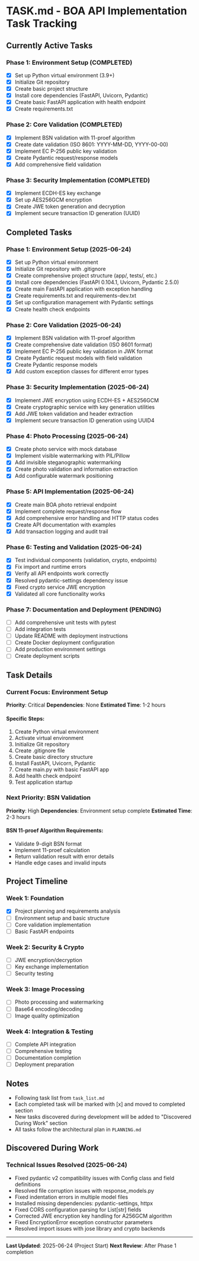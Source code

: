# TASK.md - BOA API Implementation Task Tracking

## Currently Active Tasks

### Phase 1: Environment Setup (COMPLETED)
- [x] Set up Python virtual environment (3.9+) 
- [x] Initialize Git repository
- [x] Create basic project structure
- [x] Install core dependencies (FastAPI, Uvicorn, Pydantic)
- [x] Create basic FastAPI application with health endpoint
- [x] Create requirements.txt

### Phase 2: Core Validation (COMPLETED)
- [x] Implement BSN validation with 11-proef algorithm
- [x] Create date validation (ISO 8601: YYYY-MM-DD, YYYY-00-00)
- [x] Implement EC P-256 public key validation
- [x] Create Pydantic request/response models
- [x] Add comprehensive field validation

### Phase 3: Security Implementation (COMPLETED)
- [x] Implement ECDH-ES key exchange
- [x] Set up AES256GCM encryption
- [x] Create JWE token generation and decryption
- [x] Implement secure transaction ID generation (UUID)

## Completed Tasks

### Phase 1: Environment Setup (2025-06-24)
- [x] Set up Python virtual environment
- [x] Initialize Git repository with .gitignore
- [x] Create comprehensive project structure (app/, tests/, etc.)
- [x] Install core dependencies (FastAPI 0.104.1, Uvicorn, Pydantic 2.5.0)
- [x] Create main FastAPI application with exception handling
- [x] Create requirements.txt and requirements-dev.txt
- [x] Set up configuration management with Pydantic settings
- [x] Create health check endpoints

### Phase 2: Core Validation (2025-06-24)
- [x] Implement BSN validation with 11-proef algorithm
- [x] Create comprehensive date validation (ISO 8601 format)
- [x] Implement EC P-256 public key validation in JWK format
- [x] Create Pydantic request models with field validation
- [x] Create Pydantic response models
- [x] Add custom exception classes for different error types

### Phase 3: Security Implementation (2025-06-24)
- [x] Implement JWE encryption using ECDH-ES + AES256GCM
- [x] Create cryptographic service with key generation utilities
- [x] Add JWE token validation and header extraction
- [x] Implement secure transaction ID generation using UUID4

### Phase 4: Photo Processing (2025-06-24)
- [x] Create photo service with mock database
- [x] Implement visible watermarking with PIL/Pillow
- [x] Add invisible steganographic watermarking
- [x] Create photo validation and information extraction
- [x] Add configurable watermark positioning

### Phase 5: API Implementation (2025-06-24)
- [x] Create main BOA photo retrieval endpoint
- [x] Implement complete request/response flow
- [x] Add comprehensive error handling and HTTP status codes
- [x] Create API documentation with examples
- [x] Add transaction logging and audit trail

### Phase 6: Testing and Validation (2025-06-24)
- [x] Test individual components (validation, crypto, endpoints)
- [x] Fix import and runtime errors  
- [x] Verify all API endpoints work correctly
- [x] Resolved pydantic-settings dependency issue
- [x] Fixed crypto service JWE encryption
- [x] Validated all core functionality works

### Phase 7: Documentation and Deployment (PENDING)
- [ ] Add comprehensive unit tests with pytest
- [ ] Add integration tests
- [ ] Update README with deployment instructions
- [ ] Create Docker deployment configuration
- [ ] Add production environment settings
- [ ] Create deployment scripts

## Task Details

### Current Focus: Environment Setup
**Priority**: Critical
**Dependencies**: None
**Estimated Time**: 1-2 hours

#### Specific Steps:
1. Create Python virtual environment
2. Activate virtual environment  
3. Initialize Git repository
4. Create .gitignore file
5. Create basic directory structure
6. Install FastAPI, Uvicorn, Pydantic
7. Create main.py with basic FastAPI app
8. Add health check endpoint
9. Test application startup

### Next Priority: BSN Validation
**Priority**: High
**Dependencies**: Environment setup complete
**Estimated Time**: 2-3 hours

#### BSN 11-proef Algorithm Requirements:
- Validate 9-digit BSN format
- Implement 11-proef calculation
- Return validation result with error details
- Handle edge cases and invalid inputs

## Project Timeline

### Week 1: Foundation
- [x] Project planning and requirements analysis
- [ ] Environment setup and basic structure
- [ ] Core validation implementation
- [ ] Basic FastAPI endpoints

### Week 2: Security & Crypto
- [ ] JWE encryption/decryption
- [ ] Key exchange implementation
- [ ] Security testing

### Week 3: Image Processing
- [ ] Photo processing and watermarking
- [ ] Base64 encoding/decoding
- [ ] Image quality optimization

### Week 4: Integration & Testing
- [ ] Complete API integration
- [ ] Comprehensive testing
- [ ] Documentation completion
- [ ] Deployment preparation

## Notes
- Following task list from `task_list.md`
- Each completed task will be marked with [x] and moved to completed section
- New tasks discovered during development will be added to "Discovered During Work" section
- All tasks follow the architectural plan in `PLANNING.md`

## Discovered During Work

### Technical Issues Resolved (2025-06-24)
- Fixed pydantic v2 compatibility issues with Config class and field definitions
- Resolved file corruption issues with response_models.py
- Fixed indentation errors in multiple model files
- Installed missing dependencies: pydantic-settings, httpx
- Fixed CORS configuration parsing for List[str] fields
- Corrected JWE encryption key handling for A256GCM algorithm
- Fixed EncryptionError exception constructor parameters
- Resolved import issues with jose library and crypto backends

---
**Last Updated**: 2025-06-24 (Project Start)
**Next Review**: After Phase 1 completion
